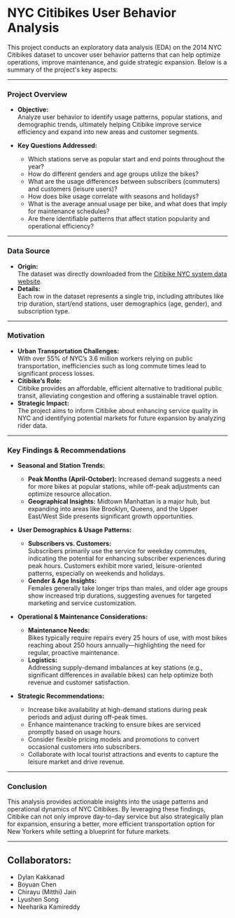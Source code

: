 # NYC Citibikes User Behavior Analysis

This project conducts an exploratory data analysis (EDA) on the 2014 NYC Citibikes dataset to uncover user behavior patterns that can help optimize operations, improve maintenance, and guide strategic expansion. Below is a summary of the project's key aspects:

---

### **Project Overview**
- **Objective:**  
  Analyze user behavior to identify usage patterns, popular stations, and demographic trends, ultimately helping Citibike improve service efficiency and expand into new areas and customer segments.

- **Key Questions Addressed:**  
  - Which stations serve as popular start and end points throughout the year?  
  - How do different genders and age groups utilize the bikes?  
  - What are the usage differences between subscribers (commuters) and customers (leisure users)?  
  - How does bike usage correlate with seasons and holidays?  
  - What is the average annual usage per bike, and what does that imply for maintenance schedules?  
  - Are there identifiable patterns that affect station popularity and operational efficiency?

---

### **Data Source**
- **Origin:**  
  The dataset was directly downloaded from the [Citibike NYC system data website](https://citibikenyc.com/system-data).  
- **Details:**  
  Each row in the dataset represents a single trip, including attributes like trip duration, start/end stations, user demographics (age, gender), and subscription type.

---

### **Motivation**
- **Urban Transportation Challenges:**  
  With over 55% of NYC’s 3.6 million workers relying on public transportation, inefficiencies such as long commute times lead to significant process losses.  
- **Citibike’s Role:**  
  Citibike provides an affordable, efficient alternative to traditional public transit, alleviating congestion and offering a sustainable travel option.
- **Strategic Impact:**  
  The project aims to inform Citibike about enhancing service quality in NYC and identifying potential markets for future expansion by analyzing rider data.

---

### **Key Findings & Recommendations**
- **Seasonal and Station Trends:**  
  - **Peak Months (April-October):** Increased demand suggests a need for more bikes at popular stations, while off-peak adjustments can optimize resource allocation.
  - **Geographical Insights:** Midtown Manhattan is a major hub, but expanding into areas like Brooklyn, Queens, and the Upper East/West Side presents significant growth opportunities.
  
- **User Demographics & Usage Patterns:**  
  - **Subscribers vs. Customers:**  
    Subscribers primarily use the service for weekday commutes, indicating the potential for enhancing subscriber experiences during peak hours. Customers exhibit more varied, leisure-oriented patterns, especially on weekends and holidays.
  - **Gender & Age Insights:**  
    Females generally take longer trips than males, and older age groups show increased trip durations, suggesting avenues for targeted marketing and service customization.
  
- **Operational & Maintenance Considerations:**  
  - **Maintenance Needs:**  
    Bikes typically require repairs every 25 hours of use, with most bikes reaching about 250 hours annually—highlighting the need for regular, proactive maintenance.
  - **Logistics:**  
    Addressing supply-demand imbalances at key stations (e.g., significant differences in available bikes) can help optimize both revenue and customer satisfaction.

- **Strategic Recommendations:**  
  - Increase bike availability at high-demand stations during peak periods and adjust during off-peak times.  
  - Enhance maintenance tracking to ensure bikes are serviced promptly based on usage hours.  
  - Consider flexible pricing models and promotions to convert occasional customers into subscribers.  
  - Collaborate with local tourist attractions and events to capture the leisure market and drive revenue.

---

### **Conclusion**
This analysis provides actionable insights into the usage patterns and operational dynamics of NYC Citibikes. By leveraging these findings, Citibike can not only improve day-to-day service but also strategically plan for expansion, ensuring a better, more efficient transportation option for New Yorkers while setting a blueprint for future markets.

---

## Collaborators: 
- Dylan Kakkanad
- Boyuan Chen
- Chirayu (Mitthi) Jain
- Lyushen Song
- Neeharika Kamireddy
